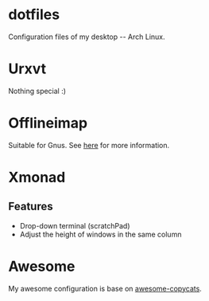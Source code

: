 # dotfiles
Configuration files of my desktop -- Arch Linux.

# Urxvt
Nothing special :)

# Offlineimap
Suitable for Gnus. See [here](https://lqymgt.github.io/linux/2015/02/07/using-offlineimap-with-gnus.html) for more information.

# Xmonad
## Features
* Drop-down terminal (scratchPad)
* Adjust the height of windows in the same column

# Awesome
My awesome configuration is base on [awesome-copycats](https://github.com/copycat-killer/awesome-copycats).
